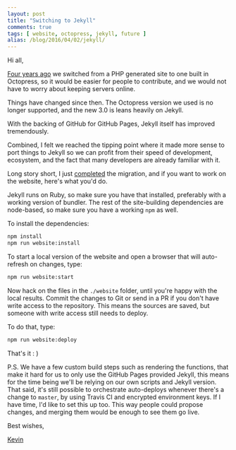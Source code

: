 ```yaml
---
layout: post
title: "Switching to Jekyll"
comments: true
tags: [ website, octopress, jekyll, future ]
alias: /blog/2016/04/02/jekyll/
---
```


Hi all,

[Four years ago](http://locutusjs.io/blog/2012/09/new-site/) we switched from a PHP generated site to 
one built in Octopress, so it would be easier for people to contribute, and we would not have to worry
about keeping servers online.

Things have changed since then. The Octopress version we used is no longer supported, and the new
3.0 is leans heavily on Jekyll.

With the backing of GitHub for GitHub Pages, Jekyll itself has improved tremendously. 

Combined, I felt we reached the tipping point where it made more sense to port things to Jekyll
so we can profit from their speed of development, ecosystem, and the fact that many developers
are already familiar with it.

Long story short, I just [completed](https://github.com/kvz/locutus/pull/284) the migration, and if you want to work on the website, here's
what you'd do.

Jekyll runs on Ruby, so make sure you have that installed, preferably with a working version of bundler. The rest of the site-building dependencies are node-based, so make sure you have a working `npm` as well.

To install the dependencies:

```bash
npm install
npm run website:install
```

To start a local version of the website and open a browser that will auto-refresh on changes, type:

```bash
npm run website:start
```

Now hack on the files in the `./website` folder, until you're happy with the local results. Commit the changes to Git or send in a PR if you don't have write access to the repository. This means the sources are saved, but someone with write access still needs to deploy.

To do that, type:

```bash
npm run website:deploy
```

That's it : )

P.S. We have a few custom build steps such as rendering the functions, that make it hard for us to only use the GitHub Pages provided Jekyll, this means for the time being we'll be relying on our own scripts and Jekyll version. That said, it's still possible to orchestrate auto-deploys whenever there's a change to `master`, by using Travis CI and encrypted environment keys. If I have time, I'd like to set this up too. This way people could propose changes, and merging them would be enough to see them go live.

Best wishes,

[Kevin](http://twitter.com/kvz)
